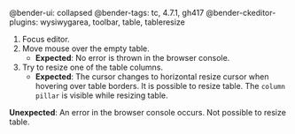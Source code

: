 @bender-ui: collapsed
@bender-tags: tc, 4.7.1, gh417
@bender-ckeditor-plugins: wysiwygarea, toolbar, table, tableresize

1. Focus editor.
2. Move mouse over the empty table.
	* **Expected**: No error is thrown in the browser console.
3. Try to resize one of the table columns.
	* **Expected**: The cursor changes to horizontal resize cursor when hovering over table borders. It is possible to
	resize table. The `column pillar` is visible while resizing table.

**Unexpected**: An error in the browser console occurs. Not possible to resize table.
